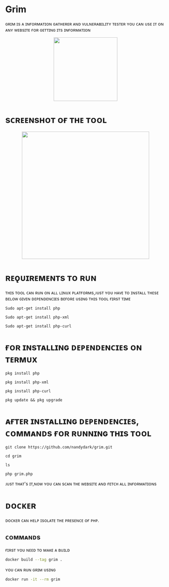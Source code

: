 # Grim

ɢʀɪᴍ ɪs ᴀ ɪɴғᴏʀᴍᴀᴛɪᴏɴ ɢᴀᴛʜᴇʀᴇʀ ᴀɴᴅ ᴠᴜʟɴᴇʀᴀʙɪʟɪᴛʏ ᴛᴇsᴛᴇʀ ʏᴏᴜ ᴄᴀɴ ᴜsᴇ ɪᴛ ᴏɴ ᴀɴʏ ᴡᴇʙsɪᴛᴇ ғᴏʀ ɢᴇᴛᴛɪɴɢ ɪᴛs ɪɴғᴏʀᴍᴀᴛɪᴏɴ




<p align="center">
	<img src="https://i.imgur.com/qdoV097.jpg" width="200px">
</p>




# sᴄʀᴇᴇɴsʜᴏᴛ ᴏғ ᴛʜᴇ ᴛᴏᴏʟ
<p align="center">
	<img src="https://i.imgur.com/a9YIv4D.png" width="400px">
</p>


# ʀᴇǫᴜɪʀᴇᴍᴇɴᴛs ᴛᴏ ʀᴜɴ

ᴛʜɪs ᴛᴏᴏʟ ᴄᴀɴ ʀᴜɴ ᴏɴ ᴀʟʟ ʟɪɴᴜx ᴘʟᴀᴛғᴏʀᴍs,ᴊᴜsᴛ ʏᴏᴜ ʜᴀᴠᴇ ᴛᴏ ɪɴsᴛᴀʟʟ ᴛʜᴇsᴇ ʙᴇʟᴏᴡ ɢɪᴠᴇɴ ᴅᴇᴘᴇɴᴅᴇɴᴄɪᴇs ʙᴇғᴏʀᴇ ᴜsɪɴɢ ᴛʜɪs ᴛᴏᴏʟ ғɪʀsᴛ ᴛɪᴍᴇ
```
Sudo apt-get install php

Sudo apt-get install php-xml

Sudo apt-get install php-curl
```

# ғᴏʀ ɪɴsᴛᴀʟʟɪɴɢ ᴅᴇᴘᴇɴᴅᴇɴᴄɪᴇs ᴏɴ ᴛᴇʀᴍᴜx

```
pkg install php

pkg install php-xml

pkg install php-curl

pkg update && pkg upgrade
```


# ᴀғᴛᴇʀ ɪɴsᴛᴀʟʟɪɴɢ ᴅᴇᴘᴇɴᴅᴇɴᴄɪᴇs, ᴄᴏᴍᴍᴀɴᴅs ғᴏʀ ʀᴜɴɴɪɴɢ ᴛʜɪs ᴛᴏᴏʟ

```
git clone https://github.com/nandydark/grim.git
```
```
cd grim
```
```
ls
```
```
php grim.php
```

ᴊᴜsᴛ ᴛʜᴀᴛ's ɪᴛ,ɴᴏᴡ ʏᴏᴜ ᴄᴀɴ sᴄᴀɴ ᴛʜᴇ ᴡᴇʙsɪᴛᴇ ᴀɴᴅ ғᴇᴛᴄʜ ᴀʟʟ ɪɴғᴏʀᴍᴀᴛɪᴏɴs


# ᴅᴏᴄᴋᴇʀ
ᴅᴏᴄᴋᴇʀ ᴄᴀɴ ʜᴇʟᴘ ɪsᴏʟᴀᴛᴇ ᴛʜᴇ ᴘʀᴇsᴇɴᴄᴇ ᴏғ ᴘʜᴘ.

## ᴄᴏᴍᴍᴀɴᴅs

ғɪʀsᴛ ʏᴏᴜ ɴᴇᴇᴅ ᴛᴏ ᴍᴀᴋᴇ ᴀ ʙᴜɪʟᴅ
```bash
docker build --tag grim .
```

ʏᴏᴜ ᴄᴀɴ ʀᴜɴ ɢʀɪᴍ ᴜsɪɴɢ
```bash
docker run -it --rm grim
```

